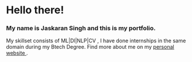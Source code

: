 # Hello there!
### My name is Jaskaran Singh and this is my portfolio.

My skillset consists of ML|Dl|NLP|CV , I have done internships in the same domain during my Btech Degree.
Find more about me on my [personal website
](https://jaskaran170599.github.io/Jaskaran_Singh/) .
